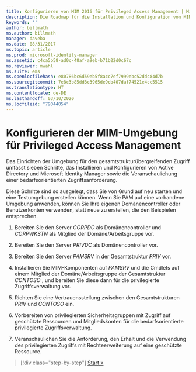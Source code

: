 ```yaml
---
title: Konfigurieren von MIM 2016 für Privileged Access Management | Microsoft-Dokumentation
description: Die Roadmap für die Installation und Konfiguration von MIM für Privileged Access Management.
keywords: ''
author: billmath
ms.author: billmath
manager: daveba
ms.date: 08/31/2017
ms.topic: article
ms.prod: microsoft-identity-manager
ms.assetid: c4ca5b58-ad0c-48af-a9eb-b71b22d0c67c
ms.reviewer: mwahl
ms.suite: ems
ms.openlocfilehash: e80786bc6d59eb5f8acc7ef7999ebc52ddc84d7b
ms.sourcegitcommit: 7e8c3b85dd3c3965de9cb407daf74521e4cc5515
ms.translationtype: HT
ms.contentlocale: de-DE
ms.lasthandoff: 03/10/2020
ms.locfileid: "79044054"
---
```

# <a name="configure-the-mim-environment-for-privileged-access-management"></a>Konfigurieren der MIM-Umgebung für Privileged Access Management

Das Einrichten der Umgebung für den gesamtstrukturübergreifenden Zugriff umfasst sieben Schritte, das Installieren und Konfigurieren von Active Directory und Microsoft Identity Manager sowie die Veranschaulichung einer bedarfsorientierten Zugriffsanforderung.

Diese Schritte sind so ausgelegt, dass Sie von Grund auf neu starten und eine Testumgebung erstellen können. Wenn Sie PAM auf eine vorhandene Umgebung anwenden, können Sie Ihre eigenen Domänencontroller oder Benutzerkonten verwenden, statt neue zu erstellen, die den Beispielen entsprechen.

1. Bereiten Sie den Server *CORPDC* als Domänencontroller und *CORPWKSTN* als Mitglied der Domäne/Arbeitsgruppe vor.

2. Bereiten Sie den Server *PRIVDC* als Domänencontroller vor.

3.  Bereiten Sie den Server *PAMSRV* in der Gesamtstruktur *PRIV* vor.

4.  Installieren Sie MIM-Komponenten auf *PAMSRV* und die Cmdlets auf einem Mitglied der Domäne/Arbeitsgruppe der Gesamtstruktur *CONTOSO* , und bereiten Sie diese dann für die privilegierte Zugriffsverwaltung vor.

5.  Richten Sie eine Vertrauensstellung zwischen den Gesamtstrukturen *PRIV* und *CONTOSO* ein.

6.  Vorbereiten von privilegierten Sicherheitsgruppen mit Zugriff auf geschützte Ressourcen und Mitgliedskonten für die bedarfsorientierte privilegierte Zugriffsverwaltung.

7.  Veranschaulichen Sie die Anforderung, den Erhalt und die Verwendung des privilegierten Zugriffs mit Rechteerweiterung auf eine geschützte Ressource.

> [!div class="step-by-step"]
> [Start »](step-1-prepare-corp-domain.md)
